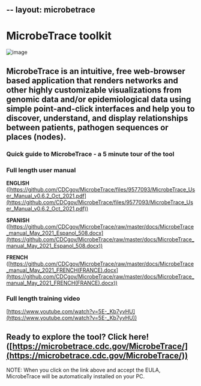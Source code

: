 --
layout: microbetrace
--

# MicrobeTrace toolkit

![image](https://user-images.githubusercontent.com/33426295/150403131-0468f0be-2539-4f2d-88ee-0fb7d4fd411c.png)

## MicrobeTrace is an intuitive, free web-browser based application that renders networks and other highly customizable visualizations from genomic data and/or epidemiological data using simple point-and-click interfaces and help you to discover, understand, and display relationships between patients, pathogen sequences or places (nodes). 

### Quick guide to MicrobeTrace - a 5 minute tour of the tool

### Full length user manual
**ENGLISH** ([https://github.com/CDCgov/MicrobeTrace/files/9577093/MicrobeTrace_User_Manual_v0.6.2_Oct_2021.pdf](https://github.com/CDCgov/MicrobeTrace/files/9577093/MicrobeTrace_User_Manual_v0.6.2_Oct_2021.pdf)) 

**SPANISH** ([https://github.com/CDCgov/MicrobeTrace/raw/master/docs/MicrobeTrace_manual_May_2021_Espanol_508.docx](https://github.com/CDCgov/MicrobeTrace/raw/master/docs/MicrobeTrace_manual_May_2021_Espanol_508.docx))

**FRENCH** ([https://github.com/CDCgov/MicrobeTrace/raw/master/docs/MicrobeTrace_manual_May_2021_FRENCH(FRANCE).docx](https://github.com/CDCgov/MicrobeTrace/raw/master/docs/MicrobeTrace_manual_May_2021_FRENCH(FRANCE).docx))

### Full length training video
[https://www.youtube.com/watch?v=5E-_Kb7yvHU](https://www.youtube.com/watch?v=5E-_Kb7yvHU))

## Ready to explore the tool? Click here! ([https://microbetrace.cdc.gov/MicrobeTrace/](https://microbetrace.cdc.gov/MicrobeTrace/))

NOTE: When you click on the link above and accept the EULA, MicrobeTrace will be automatically installed on your PC.
